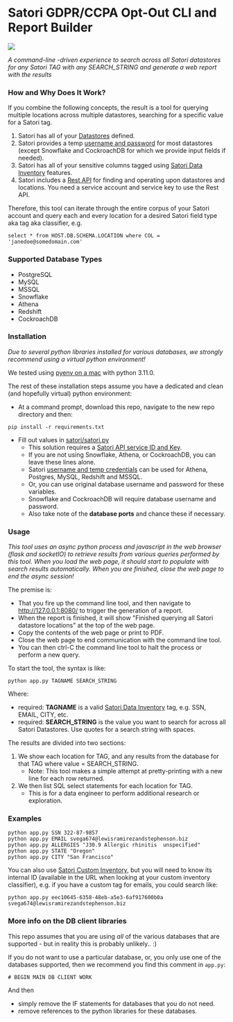 # Satori GDPR/CCPA Opt-Out CLI and Report Builder

<img src="https://satoricyber.com/wp-content/uploads/LogoDark2.svg" />

_A command-line -driven experience to search across all Satori datastores for any Satori TAG with any SEARCH_STRING and generate a web report with the results_



### How and Why Does It Work?

If you combine the following concepts, the result is a tool for querying multiple locations across multiple datastores, searching for a specific value for a Satori tag.

1. Satori has all of your [Datastores](https://satoricyber.com/docs/datastores/data-stores-overview/) defined.
2. Satori provides a temp [username and password](https://satoricyber.com/docs/data%20portal/#data-store-temporary-credentials) for most datastores (except Snowflake and CockroachDB for which we provide input fields if needed).
3. Satori has all of your sensitive columns tagged using [Satori Data Inventory](https://satoricyber.com/docs/inventory/) features.
4. Satori includes a [Rest API](https://app.satoricyber.com/docs/api) for finding and operating upon datastores and locations. You need a service account and service key to use the Rest API.

Therefore, this tool can iterate through the entire corpus of your Satori account and query each and every location for a desired Satori field type aka tag aka classifier, e.g. 
```
select * from HOST.DB.SCHEMA.LOCATION where COL = 'janedoe@somedomain.com'
```

### Supported Database Types

- PostgreSQL
- MySQL
- MSSQL
- Snowflake
- Athena
- Redshift
- CockroachDB 

### Installation

_Due to several python libraries installed for various databases, we strongly recommend using a virtual python environment!_

We tested using [pyenv on a mac](https://github.com/pyenv/pyenv#homebrew-in-macos) with python 3.11.0. 

The rest of these installation steps assume you have a dedicated and clean (and hopefully virtual) python environment:

- At a command prompt, download this repo, navigate to the new repo directory and then:
```
pip install -r requirements.txt
```
- Fill out values in [satori/satori.py](https://github.com/northwestcoder/satori-gdpr-async/blob/main/satori/satori.py)
	- This solution requires a [Satori API service ID and Key](https://app.satoricyber.com/docs/api).
	- If you are not using Snowflake, Athena, or CockroachDB, you can leave these lines alone.
	- Satori [username and temp credentials](https://satoricyber.com/docs/data%20portal/#data-store-temporary-credentials) can be used for Athena, Postgres, MySQL, Redshift and MSSQL.
	- Or, you can use original database username and password for these variables. 
	- Snowflake and CockroachDB will require database username and password.
	- Also take note of the **database ports** and chance these if necessary.

### Usage

_This tool uses an async python process and javascript in the web browser (flask and socketIO) to retrieve results from various queries performed by this tool. When you load the web page, it should start to populate with search results automatically. When you are finished, close the web page to end the async session!_

The premise is:

- That you fire up the command line tool, and then navigate to http://127.0.0.1:8080/ to trigger the generation of a report. 
- When the report is finished, it will show "Finished querying all Satori datastore locations" at the top of the web page. 
- Copy the contents of the web page or print to PDF.
- Close the web page to end communication with the command line tool.
- You can then ctrl-C the command line tool to halt the process or perform a new query.

To start the tool, the syntax is like:

```python app.py TAGNAME SEARCH_STRING ```

Where:

- required: **TAGNAME** is a valid [Satori Data Inventory](https://satoricyber.com/docs/inventory/) tag, e.g. SSN, EMAIL, CITY, etc.
- required: **SEARCH_STRING** is the value you want to search for across all Satori Datastores. Use quotes for a search string with spaces.

The results are divided into two sections:

1. We show each location for TAG, and any results from the database for that TAG where value = SEARCH_STRING.
	- Note: This tool makes a simple attempt at pretty-printing with a new line for each row returned.
2. We then list SQL select statements for each location for TAG.
	- This is for a data engineer to perform additional research or exploration.

### Examples

```
python app.py SSN 322-87-9857
python app.py EMAIL svega674@lewisramirezandstephenson.biz
python app.py ALLERGIES "J30.9 Allergic rhinitis  unspecified"
python app.py STATE "Oregon"
python app.py CITY "San Francisco" 
```

You can also use [Satori Custom Inventory](https://satoricyber.com/docs/inventory/#custom-data-classification), but you will need to know its internal ID (available in the URL when looking at your custom inventory classifier), e.g. if you have a custom tag for emails, you could search like:

```
python app.py eec10645-6358-48eb-a5e3-6af917600b0a svega674@lewisramirezandstephenson.biz
```

### More info on the DB client libraries

This repo assumes that you are using _all_ of the various databases that are supported - but in reality this is probably unlikely.. :) 

If you do not want to use a particular database, or, you only use one of the databases supported, then we recommend you find this comment in ```app.py```:
```
# BEGIN MAIN DB CLIENT WORK
```

And then
- simply remove the IF statements for databases that you do not need.
- remove references to the python libraries for these databases.